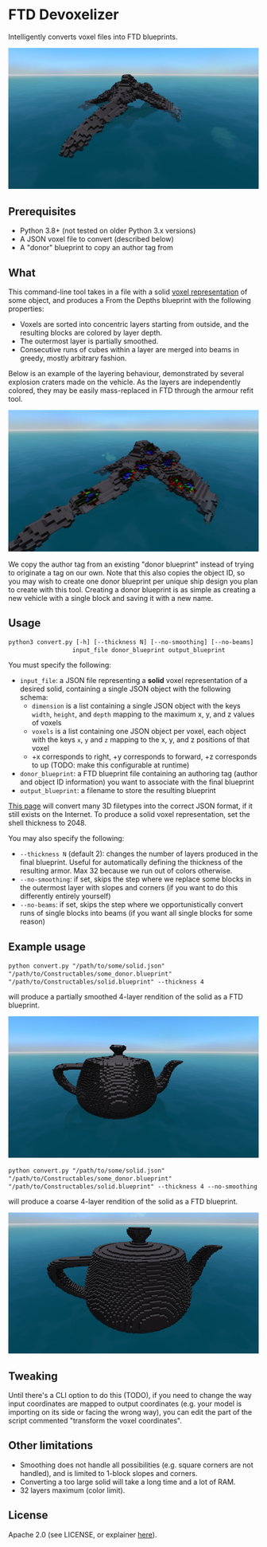 FTD Devoxelizer
===============

Intelligently converts voxel files into FTD blueprints.

![Example image](img/condor%20overview.jpg)

Prerequisites
-------------
* Python 3.8+ (not tested on older Python 3.x versions)
* A JSON voxel file to convert (described below)
* A "donor" blueprint to copy an author tag from

What
---
This command-line tool takes in a file with a solid 
[voxel representation](https://drububu.com/miscellaneous/voxelizer/?out=jso)
of some object, and produces a From the Depths blueprint with the
following properties:

* Voxels are sorted into concentric layers starting from outside, and
  the resulting blocks are colored by layer depth.
* The outermost layer is partially smoothed.
* Consecutive runs of cubes within a layer are merged into beams in
  greedy, mostly arbitrary fashion.

Below is an example of the layering behaviour, demonstrated by several
explosion craters made on the vehicle. As the layers are independently
colored, they may be easily mass-replaced in FTD through the armour
refit tool.

![Example image](img/condor%20cratered.jpg)

We copy the author tag from an existing "donor blueprint" instead of
trying to originate a tag on our own. Note that this also copies the
object ID, so you may wish to create one donor blueprint per unique
ship design you plan to create with this tool. Creating a donor
blueprint is as simple as creating a new vehicle with a single block
and saving it with a new name.

Usage
---
```
python3 convert.py [-h] [--thickness N] [--no-smoothing] [--no-beams]
                  input_file donor_blueprint output_blueprint
```

You must specify the following:
* `input_file`: a JSON file representing a __solid__ voxel 
  representation of a desired solid, containing a single JSON object
  with the following schema:
  * `dimension` is a list containing a single JSON object with the
    keys `width`, `height`, and `depth` mapping to the maximum x, y, and
    z values of voxels
  * `voxels` is a list containing one JSON object per voxel, each object
    with the keys `x`, `y` and `z` mapping to the x, y, and z positions
    of that voxel
  * +x corresponds to right, +y corresponds to forward, +z corresponds
    to up (TODO: make this configurable at runtime)
* `donor_blueprint`: a FTD blueprint file containing an authoring tag
  (author and object ID information) you want to associate with the
  final blueprint
* `output_blueprint`: a filename to store the resulting blueprint

[This page](https://drububu.com/miscellaneous/voxelizer/?out=jso) will
convert many 3D filetypes into the correct JSON format, if it still
exists on the Internet. To produce a solid voxel representation, set
the shell thickness to 2048.

You may also specify the following:
* `--thickness N` (default 2): changes the number of layers produced
  in the final blueprint. Useful for automatically defining the 
  thickness of the resulting armor. Max 32 because we run out of colors
  otherwise.
* `--no-smoothing`: if set, skips the step where we replace some blocks
  in the outermost layer with slopes and corners (if you want to do this
  differently entirely yourself)
* `--no-beams`: if set, skips the step where we opportunistically
  convert runs of single blocks into beams (if you want all single
  blocks for some reason)

Example usage
-------------
```
python convert.py "/path/to/some/solid.json" "/path/to/Constructables/some_donor.blueprint" "/path/to/Constructables/solid.blueprint" --thickness 4
```
will produce a partially smoothed 4-layer rendition of the solid as a
FTD blueprint.

![Smooth solid example](img/teapot%20smooth.jpg)

```
python convert.py "/path/to/some/solid.json" "/path/to/Constructables/some_donor.blueprint" "/path/to/Constructables/solid.blueprint" --thickness 4 --no-smoothing
```
will produce a coarse 4-layer rendition of the solid as a FTD blueprint.

![Coarse solid example](img/teapot%20coarse.jpg)

Tweaking
--------
Until there's a CLI option to do this (TODO), if you need to change the
way input coordinates are mapped to output coordinates (e.g. your model
is importing on its side or facing the wrong way), you can edit the part
of the script commented "transform the voxel coordinates".

Other limitations
-----------------
* Smoothing does not handle all possibilities (e.g. square corners are
  not handled), and is limited to 1-block slopes and corners.
* Converting a too large solid will take a long time and a lot of RAM.
* 32 layers maximum (color limit).

License
-------
Apache 2.0 (see LICENSE, or explainer [here](https://choosealicense.com/licenses/apache-2.0/)).